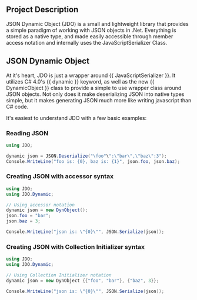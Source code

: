 ## Project Description

JSON Dynamic Object (JDO) is a small and lightweight library that provides a simple paradigm of working with JSON objects in .Net. Everything is stored as a native type, and made easily accessible through member access notation and internally uses the JavaScriptSerializer Class.


## JSON Dynamic Object

At it's heart, JDO is just a wrapper around {{ JavaScriptSerializer }}. It utilizes C# 4.0's {{ dynamic }} keyword, as well as the new {{ DynamicObject }} class to provide a simple to use wrapper class around JSON objects. Not only does it make deserializing JSON into native types simple, but it makes generating JSON much more like writing javascript than C# code.

It's easiest to understand JDO with a few basic examples:

### Reading JSON
```cs
using JDO;

dynamic json = JSON.Deserialize("\foo"\":\"bar\",\"baz\":3");
Console.WriteLine("foo is: {0}, baz is: {1}", json.foo, json.baz);
```

### Creating JSON with accessor syntax
```cs
using JDO;
using JDO.Dynamic;

// Using accessor notation
dynamic json = new DynObject();
json.foo = "bar";
json.baz = 3;

Console.WriteLine("json is: \"{0}\"", JSON.Serialize(json));
```

### Creating JSON with Collection Initializer syntax
```cs
using JDO;
using JDO.Dynamic;

// Using Collection Initializer notation
dynamic json = new DynObject {{"foo", "bar"}, {"baz", 3}};

Console.WriteLine("json is: \"{0}\"", JSON.Serialize(json));
```
